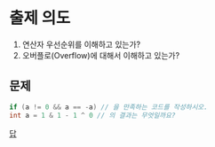 # 출제 의도
1. 연산자 우선순위를 이해하고 있는가?
2. 오버플로(Overflow)에 대해서 이해하고 있는가?
## 문제
```java
if (a != 0 && a == -a) // 을 만족하는 코드를 작성하시오.
int a = 1 & 1 - 1 ^ 0 // 의 결과는 무엇일까요?
```
[답](result.java)